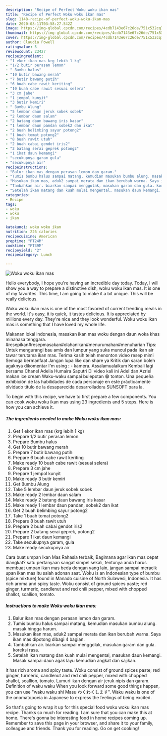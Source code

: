 ```yaml
---
description: "Recipe of Perfect Woku woku ikan mas"
title: "Recipe of Perfect Woku woku ikan mas"
slug: 1148-recipe-of-perfect-woku-woku-ikan-mas
date: 2020-08-11T03:58:27.542Z
image: https://img-global.cpcdn.com/recipes/4cdb7143e67c26de/751x532cq70/woku-woku-ikan-mas-foto-resep-utama.jpg
thumbnail: https://img-global.cpcdn.com/recipes/4cdb7143e67c26de/751x532cq70/woku-woku-ikan-mas-foto-resep-utama.jpg
cover: https://img-global.cpcdn.com/recipes/4cdb7143e67c26de/751x532cq70/woku-woku-ikan-mas-foto-resep-utama.jpg
author: Claudia Powell
ratingvalue: 5
reviewcount: 23427
recipeingredient:
- "1 ekor ikan mas krg lebih 1 kg"
- "1/2 butir perasan lemon"
- " Bumbu halus"
- "10 butir bawang merah"
- "7 butir bawang putih"
- "6 buah cabe rawit keriting"
- "10 buah cabe rawit sesuai selera"
- "3 cm jahe"
- "1 jempol kunyit"
- "3 butir kemiri"
- " Bumbu Alung"
- "5 lembar daun jeruk sobek sobek"
- "2 lembar daun salam"
- "2 batang daun bawang iris kasar"
- "1 lembar daun pandan sobek2 dan ikat"
- "2 buah belimbing sayur potong2"
- "1 buah tomat potong2"
- "8 buah rawit utuh"
- "2 buah cabai gendot iris2"
- "2 batang serai geprek potong2"
- "1 ikat daun kemangi"
- "secukupnya garam gula"
- "secukupnya air"
recipeinstructions:
- "Balur ikan mas dengan perasan lemon dan garam."
- "Tumis bumbu halus sampai matang, kemudian masukan bumbu alung. masak hingga harum."
- "Masukan ikan mas, aduk2 sampai merata dan ikan berubah warna. Saya ikan mas dipotong dibagi 4 bagian."
- "Tambahkan air. biarkan sampai menggolak, masukan garam dan gula. koreksi rasa."
- "Setelah ikan matang dan kuah mulai mengental, masukan daun kemangi. Masak sampai daun agak layu kemudian angkat dan sajikan."
categories:
- Recipe
tags:
- woku
- woku
- ikan

katakunci: woku woku ikan 
nutrition: 226 calories
recipecuisine: American
preptime: "PT24M"
cooktime: "PT39M"
recipeyield: "2"
recipecategory: Lunch

---
```



![Woku woku ikan mas](https://img-global.cpcdn.com/recipes/4cdb7143e67c26de/751x532cq70/woku-woku-ikan-mas-foto-resep-utama.jpg)

Hello everybody, I hope you're having an incredible day today. Today, I will show you a way to prepare a distinctive dish, woku woku ikan mas. It is one of my favorites. This time, I am going to make it a bit unique. This will be really delicious.

Woku woku ikan mas is one of the most favored of current trending meals in the world. It's easy, it is quick, it tastes delicious. It is appreciated by millions every day. They're nice and they look wonderful. Woku woku ikan mas is something that I have loved my whole life.

Makanan lokal indonesia, masakan ikan mas woku dengan daun woka khas minahasa tenggara. #resepikan#resepmasakan#olahanikan#menurumahan#menuharian Tips: Untuk mengurangi bau amis dan lumpur yang suka muncul pada ikan air tawar terutama ikan mas. Terima kasih telah menonton video resep mimi Semoga bermanfaat Jangan lupa like dan share ya Kritik dan saran boleh agaknya dikomentar I&#39;m using : - kamera. Assalamualaikum Kembali lagi bersama Chanel Adelia Humaira Saputri Di video kali ini Adel dan Azriel makan ice cream Waku-waku sampai bulepotan 😁 tonton. Una pequeña exhibición de las habilidades de cada personaje en este prácticamente olvidado titulo de la desaparecida desarrolladora SUNSOFT para la.


To begin with this recipe, we have to first prepare a few components. You can cook woku woku ikan mas using 23 ingredients and 5 steps. Here is how you can achieve it.

<!--inarticleads1-->

##### The ingredients needed to make Woku woku ikan mas:

1. Get 1 ekor ikan mas (krg lebih 1 kg)
1. Prepare 1/2 butir perasan lemon
1. Prepare  Bumbu halus
1. Get 10 butir bawang merah
1. Prepare 7 butir bawang putih
1. Prepare 6 buah cabe rawit keriting
1. Make ready 10 buah cabe rawit (sesuai selera)
1. Prepare 3 cm jahe
1. Prepare 1 jempol kunyit
1. Make ready 3 butir kemiri
1. Get  Bumbu Alung
1. Take 5 lembar daun jeruk sobek sobek
1. Make ready 2 lembar daun salam
1. Make ready 2 batang daun bawang iris kasar
1. Make ready 1 lembar daun pandan, sobek2 dan ikat
1. Get 2 buah belimbing sayur potong2
1. Take 1 buah tomat potong2
1. Prepare 8 buah rawit utuh
1. Prepare 2 buah cabai gendot iris2
1. Prepare 2 batang serai geprek, potong2
1. Prepare 1 ikat daun kemangi
1. Take secukupnya garam, gula
1. Make ready secukupnya air


Cara buat umpan Ikan Mas Rahasia terbaik, Bagimana agar ikan mas cepat diangkat? satu pertanyaan sangat simpel sekali, tentunya anda harus membuat umpan ikan mas beda dengan yang lain, jangan sampai meracik upan ikan mas itu salah adonan saat. Woku is an Indonesian type of bumbu (spice mixture) found in Manado cuisine of North Sulawesi, Indonesia. It has rich aroma and spicy taste. Woku consist of ground spices paste; red ginger, turmeric, candlenut and red chili pepper, mixed with chopped shallot, scallion, tomato. 

<!--inarticleads2-->

##### Instructions to make Woku woku ikan mas:

1. Balur ikan mas dengan perasan lemon dan garam.
1. Tumis bumbu halus sampai matang, kemudian masukan bumbu alung. masak hingga harum.
1. Masukan ikan mas, aduk2 sampai merata dan ikan berubah warna. Saya ikan mas dipotong dibagi 4 bagian.
1. Tambahkan air. biarkan sampai menggolak, masukan garam dan gula. koreksi rasa.
1. Setelah ikan matang dan kuah mulai mengental, masukan daun kemangi. Masak sampai daun agak layu kemudian angkat dan sajikan.


It has rich aroma and spicy taste. Woku consist of ground spices paste; red ginger, turmeric, candlenut and red chili pepper, mixed with chopped shallot, scallion, tomato. Lumuri ikan dengan air jeruk nipis dan garam. Definition of waku waku When you look forward some good things happen, you can use &#34;waku waku shi Masu わくわくします&#34;. Waku waku is one of the onomatopoeia in Japanese to express the feelings of being excited. 

So that's going to wrap it up for this special food woku woku ikan mas recipe. Thanks so much for reading. I am sure that you can make this at home. There's gonna be interesting food in home recipes coming up. Remember to save this page in your browser, and share it to your family, colleague and friends. Thank you for reading. Go on get cooking!
